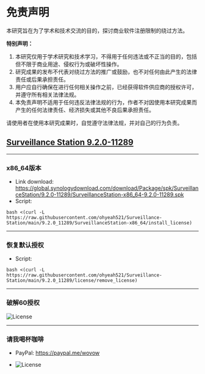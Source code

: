 # 免责声明

本研究旨在为了学术和技术交流的目的，探讨商业软件注册限制的绕过方法。

**特别声明：**

1. 本研究仅用于学术研究和技术学习，不得用于任何违法或不正当的目的，包括但不限于商业用途、侵权行为或破坏性操作。
2. 研究成果的发布不代表对绕过方法的推广或鼓励，也不对任何由此产生的法律责任或后果承担责任。
3. 用户应自行确保在进行任何相关操作之前，已经获得软件供应商的授权许可，并遵守所有相关法律法规。
4. 本免责声明不适用于任何违反法律法规的行为，作者不对因使用本研究成果而产生的任何法律责任、经济损失或其他不良后果承担责任。

请使用者在使用本研究成果时，自觉遵守法律法规，并对自己的行为负责。




## [Surveillance Station 9.2.0-11289](https://archive.synology.com/download/Package/SurveillanceStation)



---
### x86_64版本
- Link download: https://global.synologydownload.com/download/Package/spk/SurveillanceStation/9.2.0-11289/SurveillanceStation-x86_64-9.2.0-11289.spk
- Script:
```
bash <(curl -L https://raw.githubusercontent.com/ohyeah521/Surveillance-Station/main/9.2.0_11289/SurveillanceStation-x86_64/install_license)
```

---
### 恢复默认授权
- Script:
```
bash <(curl -L https://raw.githubusercontent.com/ohyeah521/Surveillance-Station/main/9.2.0_11289/license/remove_license)
```
---
### 破解60授权
![License](https://raw.githubusercontent.com/ohyeah521/Surveillance-Station/main/img/crack_license.png)


---
### 请我喝杯咖啡
- PayPal: https://paypal.me/wovow

- ![License](https://raw.githubusercontent.com/ohyeah521/Surveillance-Station/main/img/buy%20me%20coffee.jpg)
